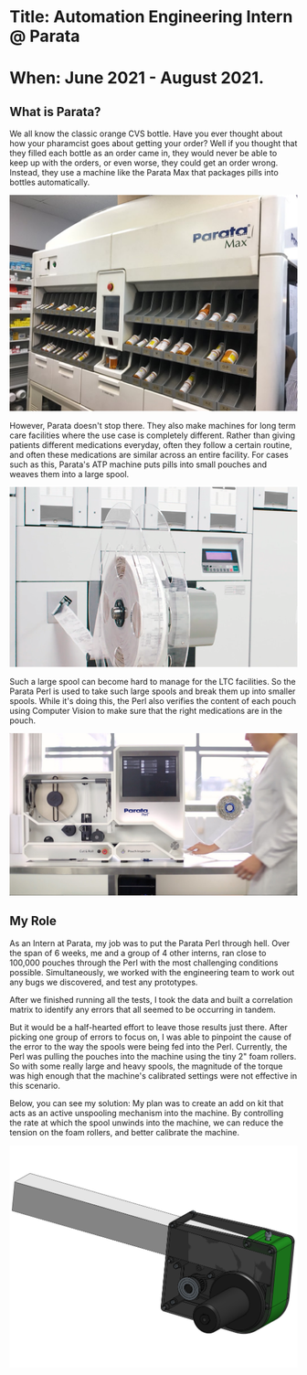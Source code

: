 # Title: Automation Engineering Intern @ Parata

# When: June 2021 - August 2021.

#####

## What is Parata?

We all know the classic orange CVS bottle. Have you ever thought about how your
pharamcist goes about getting your order? Well if you thought that they filled
each bottle as an order came in, they would never be able to keep up with the
orders, or even worse, they could get an order wrong. Instead, they use a
machine like the Parata Max that packages pills into bottles automatically.

![Parata Max](../../../public/Images/ParataMax.jpg)

However, Parata doesn't stop there. They also make machines for long term care
facilities where the use case is completely different. Rather than giving
patients different medications everyday, often they follow a certain routine,
and often these medications are similar across an entire facility. For cases
such as this, Parata's ATP machine puts pills into small pouches and weaves them
into a large spool.

![Parata ATP](../../../public/Images/ParataATP.png)

Such a large spool can become hard to manage for the LTC facilities. So the
Parata Perl is used to take such large spools and break them up into smaller
spools. While it's doing this, the Perl also verifies the content of each pouch
using Computer Vision to make sure that the right medications are in the pouch.

![Parata Perl](../../../public/Images/ParataPerl.jpg)

## My Role

As an Intern at Parata, my job was to put the Parata Perl through hell. Over the
span of 6 weeks, me and a group of 4 other interns, ran close to 100,000 pouches
through the Perl with the most challenging conditions possible. Simultaneously,
we worked with the engineering team to work out any bugs we discovered, and test
any prototypes.

After we finished running all the tests, I took the data and built a correlation
matrix to identify any errors that all seemed to be occurring in tandem.

But it would be a half-hearted effort to leave those results just there. After
picking one group of errors to focus on, I was able to pinpoint the cause of the
error to the way the spools were being fed into the Perl. Currently, the Perl
was pulling the pouches into the machine using the tiny 2" foam rollers. So with
some really large and heavy spools, the magnitude of the torque was high enough
that the machine's calibrated settings were not effective in this scenario.

Below, you can see my solution: My plan was to create an add on kit that acts as
an active unspooling mechanism into the machine. By controlling the rate at
which the spool unwinds into the machine, we can reduce the tension on the foam
rollers, and better calibrate the machine.

![Parata Unspooler](../../../public/Images/ParataUnspooler.png)
